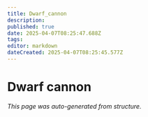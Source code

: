 ```yaml
---
title: Dwarf_cannon
description: 
published: true
date: 2025-04-07T08:25:47.688Z
tags: 
editor: markdown
dateCreated: 2025-04-07T08:25:45.577Z
---
```


# Dwarf cannon

*This page was auto-generated from structure.*